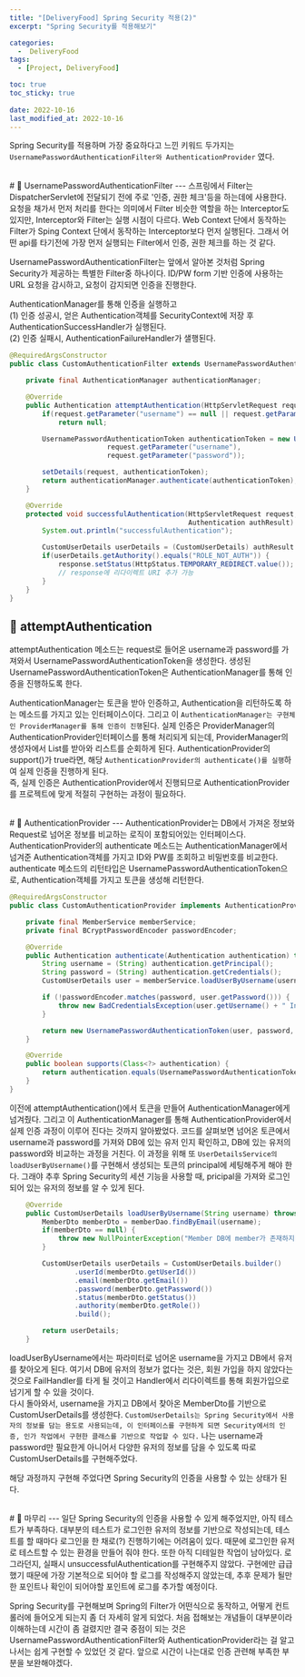 ```yaml
---
title: "[DeliveryFood] Spring Security 적용(2)"
excerpt: "Spring Security를 적용해보기"

categories:
  -  DeliveryFood
tags:
  - [Project, DeliveryFood]

toc: true
toc_sticky: true
 
date: 2022-10-16
last_modified_at: 2022-10-16
---
```


Spring Security를 적용하며 가장 중요하다고 느낀 키워드 두가지는 `UsernamePasswordAuthenticationFilter와 AuthenticationProvider` 였다.

<br>
# 🚀 UsernamePasswordAuthenticationFilter
---
스프링에서 Filter는 DispatcherServlet에 전달되기 전에 주로 '인증, 권한 체크'등을 하는데에 사용한다. 요청을 채가서 먼저 처리를 한다는 의미에서 Filter 비슷한 역할을 하는 Interceptor도 있지만, Interceptor와 Filter는 실행 시점이 다르다. 
Web Context 단에서 동작하는 Filter가 Sping Context 단에서 동작하는 Interceptor보다 먼저 실행된다. 그래서 어떤 api를 타기전에 가장 먼저 실행되는 Filter에서 인증, 권한 체크를 하는 것 같다.

UsernamePasswordAuthenticationFilter는 앞에서 알아본 것처럼 Spring Security가 제공하는 특별한 Filter중 하나이다. ID/PW form 기반 인증에 사용하는 URL 요청을 감시하고, 요청이 감지되면 인증을 진행한다.<br>

AuthenticationManager를 통해 인증을 실행하고<br>
(1) 인증 성공시, 얻은 Authentication객체를 SecurityContext에 저장 후 AuthenticationSuccessHandler가 실행된다.<br>
(2) 인증 실패시, AuthenticationFailureHandler가 샐행된다.<br>

``` java
@RequiredArgsConstructor
public class CustomAuthenticationFilter extends UsernamePasswordAuthenticationFilter {

    private final AuthenticationManager authenticationManager;

    @Override
    public Authentication attemptAuthentication(HttpServletRequest request, HttpServletResponse response) throws AuthenticationException {
        if(request.getParameter("username") == null || request.getParameter("password") == null)
            return null;

        UsernamePasswordAuthenticationToken authenticationToken = new UsernamePasswordAuthenticationToken(
                        request.getParameter("username"),
                        request.getParameter("password"));

        setDetails(request, authenticationToken);
        return authenticationManager.authenticate(authenticationToken);
    }

    @Override
    protected void successfulAuthentication(HttpServletRequest request, HttpServletResponse response, FilterChain chain,
                                            Authentication authResult) throws IOException, ServletException {
        System.out.println("successfulAuthentication");

        CustomUserDetails userDetails = (CustomUserDetails) authResult.getPrincipal();
        if(userDetails.getAuthority().equals("ROLE_NOT_AUTH")) {
            response.setStatus(HttpStatus.TEMPORARY_REDIRECT.value());
            // response에 리다이렉트 URI 추가 가능
        }
    }
}
```

## 📝 attemptAuthentication
attemptAuthentication 메소드는 request로 들어온 username과 password를 가져와서 UsernamePasswordAuthenticationToken을 생성한다.
생성된 UsernamePasswordAuthenticationToken은 AuthenticationManager를 통해 인증을 진행하도록 한다.

AuthenticationManager는 토큰을 받아 인증하고, Authentication을 리턴하도록 하는 메소드를 가지고 있는 인터페이스이다.
그리고 이 `AuthenticationManager는 구현체인 ProviderManager를 통해 인증이 진행`된다. 실제 인증은 ProviderManager의 AuthenticationProvider인터페이스를 통해 처리되게 되는데, ProviderManager의 생성자에서 List<AuthenticationProvider>를 받아와 리스트를 순회하게 된다. 
AuthenticationProvider의 support()가 true라면, 해당 `AuthenticationProvider의 authenticate()를 실행`하여 실제 인증을 진행하게 된다.<br>
즉, 실제 인증은 AuthenticationProvider에서 진행되므로 AuthenticationProvider를 프로젝트에 맞게 적절히 구현하는 과정이 필요하다.

<br>
# 🚀 AuthenticationProvider
---
AuthenticationProvider는 DB에서 가져온 정보와 Request로 넘어온 정보를 비교하는 로직이 포함되어있는 인터페이스다.<br>
AuthenticationProvider의 authenticate 메소드는 AuthenticationManager에서 넘겨준 Authentication객체를 가지고 ID와 PW를 조회하고 비밀번호를 비교한다.
authenticate 메소드의 리턴타입은 UsernamePasswordAuthenticationToken으로, Authentication객체를 가지고 토큰을 생성해 리턴한다.

```java
@RequiredArgsConstructor
public class CustomAuthenticationProvider implements AuthenticationProvider {

    private final MemberService memberService;
    private final BCryptPasswordEncoder passwordEncoder;

    @Override
    public Authentication authenticate(Authentication authentication) throws AuthenticationException {
        String username = (String) authentication.getPrincipal();
        String password = (String) authentication.getCredentials();
        CustomUserDetails user = memberService.loadUserByUsername(username);

        if (!passwordEncoder.matches(password, user.getPassword())) {
            throw new BadCredentialsException(user.getUsername() + " Invalid password");
        }

        return new UsernamePasswordAuthenticationToken(user, password, user.getAuthorities());
    }

    @Override
    public boolean supports(Class<?> authentication) {
        return authentication.equals(UsernamePasswordAuthenticationToken.class);
    }
}
```
이전에 attemptAuthentication()에서 토큰을 만들어 AuthenticationManager에게 넘겨줬다. 그리고 이 AuthenticationManager를 통해 AuthenticationProvider에서 실제 인증 과정이 이루어 진다는 것까지 알아봤었다.
코드를 살펴보면 넘어온 토큰에서 username과 password를 가져와 DB에 있는 유저 인지 확인하고, DB에 있는 유저의 password와 비교하는 과정을 거친다. 이 과정을 위해 또 `UserDetailsService의 loadUserByUsername()`를 구현해서 생성되는 토큰의 principal에 세팅해주게 해야 한다. 그래야 추후 Spring Security의 세션 기능을 사용할 때, pricipal을 가져와 로그인되어 있는 유저의 정보를 알 수 있게 된다.

```java
    @Override
    public CustomUserDetails loadUserByUsername(String username) throws UsernameNotFoundException {
        MemberDto memberDto = memberDao.findByEmail(username);
        if(memberDto == null) {
            throw new NullPointerException("Member DB에 member가 존재하지 않음 : " + username);
        }

        CustomUserDetails userDetails = CustomUserDetails.builder()
                .userId(memberDto.getUserId())
                .email(memberDto.getEmail())
                .password(memberDto.getPassword())
                .status(memberDto.getStatus())
                .authority(memberDto.getRole())
                .build();

        return userDetails;
    }
```
loadUserByUsername에서는 파라미터로 넘어온 username을 가지고 DB에서 유저를 찾아오게 된다. 여기서 DB에 유저의 정보가 없다는 것은, 회원 가입을 하지 않았다는 것으로 FailHandler를 타게 될 것이고 Handler에서 리다이렉트를 통해 회원가입으로 넘기게 할 수 있을 것이다.<br>
다시 돌아와서, username을 가지고 DB에서 찾아온 MemberDto를 기반으로 CustomUserDetails를 생성한다. `CustomUserDetails는 Spring Security에서 사용자의 정보를 담는 용도로 사용되는데, 이 인터페이스를 구현하게 되면 Security에서의 인증, 인가 작업에서 구현한 클래스를 기반으로 작업할 수 있다.` 나는 username과 password만 필요한게 아니어서 다양한 유저의 정보를 담을 수 있도록 따로 CustomUserDetails를 구현해주었다.

해당 과정까지 구현해 주었다면 Spring Security의 인증을 사용할 수 있는 상태가 된다.

<br>
# 🚀 마무리
---
일단 Spring Security의 인증을 사용할 수 있게 해주었지만, 아직 테스트가 부족하다. 대부분의 테스트가 로그인한 유저의 정보를 기반으로 작성되는데, 테스트를 할 때마다 로그인을 한 채로(?) 진행하기에는 어려움이 있다. 때문에 로그인한 유저로 테스트할 수 있는 환경을 만들어 줘야 한다. 
또한 아직 디테일한 작업이 남아있다. 로그라던지, 실패시 unsuccessfulAuthentication를 구현해주지 않았다. 구현에만 급급했기 때문에 가장 기본적으로 되어야 할 로그를 작성해주지 않았는데, 추후 문제가 될만한 포인트나 확인이 되어야할 포인트에 로그를 추가할 예정이다.

Spring Security를 구현해보며 Spring의 Filter가 어떤식으로 동작하고, 어떻게 컨트롤러에 들어오게 되는지 좀 더 자세히 알게 되었다. 처음 접해보는 개념들이 대부분이라 이해하는데 시간이 좀 걸렸지만 결국 중점이 되는 것은 UsernamePasswordAuthenticationFilter와 AuthenticationProvider라는 걸 알고나서는 쉽게 구현할 수 있었던 것 같다. 앞으로 시간이 나는대로 인증 관련해 부족한 부분을 보완해야겠다.